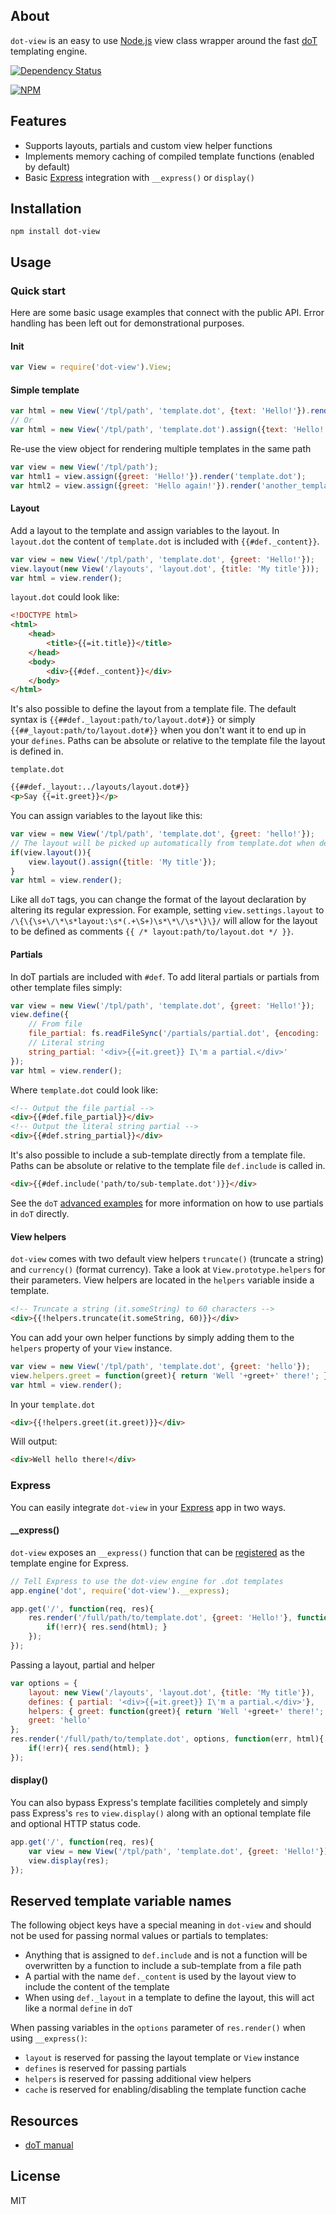 ## About

`dot-view` is an easy to use [Node.js](http://www.nodejs.org) view class wrapper around the fast [doT](https://www.npmjs.org/package/dot) templating engine.

[![Dependency Status](https://david-dm.org/bartve/dot-view.png)](https://david-dm.org/bartve/dot-view)

[![NPM](https://nodei.co/npm/dot-view.png?downloads=true)](https://nodei.co/npm/dot-view/)

## Features

  * Supports layouts, partials and custom view helper functions
  * Implements memory caching of compiled template functions (enabled by default)
  * Basic [Express](http://expressjs.com/) integration with `__express()` or `display()`

## Installation

`npm install dot-view`

## Usage

### Quick start
Here are some basic usage examples that connect with the public API. Error handling has been left out for demonstrational purposes.

#### Init

```javascript
var View = require('dot-view').View;
```

#### Simple template

```javascript
var html = new View('/tpl/path', 'template.dot', {text: 'Hello!'}).render();
// Or
var html = new View('/tpl/path', 'template.dot').assign({text: 'Hello!'}).render();
```

Re-use the view object for rendering multiple templates in the same path
```javascript
var view = new View('/tpl/path');
var html1 = view.assign({greet: 'Hello!'}).render('template.dot');
var html2 = view.assign({greet: 'Hello again!'}).render('another_template.dot');
```

#### Layout
Add a layout to the template and assign variables to the layout. In `layout.dot` the content of `template.dot` is included with `{{#def._content}}`.
```javascript
var view = new View('/tpl/path', 'template.dot', {greet: 'Hello!'});
view.layout(new View('/layouts', 'layout.dot', {title: 'My title'}));
var html = view.render();
```

`layout.dot` could look like:

```html
<!DOCTYPE html>
<html>
	<head>
		<title>{{=it.title}}</title>
	</head>
	<body>
		<div>{{#def._content}}</div>
	</body>
</html>
```

It's also possible to define the layout from a template file. The default syntax is `{{##def._layout:path/to/layout.dot#}}` or simply `{{##_layout:path/to/layout.dot#}}` when you don't want it to end up in your `defines`. Paths can be absolute or relative to the template file the layout is defined in.

`template.dot`

```html
{{##def._layout:../layouts/layout.dot#}}
<p>Say {{=it.greet}}</p>
```

You can assign variables to the layout like this:
```javascript
var view = new View('/tpl/path', 'template.dot', {greet: 'hello!'});
// The layout will be picked up automatically from template.dot when defined
if(view.layout()){
	view.layout().assign({title: 'My title'});
}
var html = view.render();
```

Like all `doT` tags, you can change the format of the layout declaration by altering its regular expression. For example, setting `view.settings.layout` to `/\{\{\s+\/\*\s*layout:\s*(.+\S+)\s*\*\/\s*\}\}/` will allow for the layout to be defined as comments `{{ /* layout:path/to/layout.dot */ }}`.

#### Partials

In doT partials are included with `#def`. To add literal partials or partials from other template files simply:
```javascript
var view = new View('/tpl/path', 'template.dot', {greet: 'Hello!'});
view.define({
	// From file
	file_partial: fs.readFileSync('/partials/partial.dot', {encoding: 'utf8'}),
	// Literal string
	string_partial: '<div>{{=it.greet}} I\'m a partial.</div>'
});
var html = view.render();
```

Where `template.dot` could look like:

```html
<!-- Output the file partial -->
<div>{{#def.file_partial}}</div>
<!-- Output the literal string partial -->
<div>{{#def.string_partial}}</div>
```

It's also possible to include a sub-template directly from a template file. Paths can be absolute or relative to the template file `def.include` is called in.

```html
<div>{{#def.include('path/to/sub-template.dot')}}</div>
```

See the `doT` [advanced examples](https://github.com/olado/doT/blob/master/examples/advancedsnippet.txt) for more information on how to use partials in `doT` directly.

#### View helpers

`dot-view` comes with two default view helpers `truncate()` (truncate a string) and `currency()` (format currency). Take a look at `View.prototype.helpers` for their parameters. View helpers are located in the `helpers` variable inside a template.

```html
<!-- Truncate a string (it.someString) to 60 characters -->
<div>{{!helpers.truncate(it.someString, 60)}}</div>
```

You can add your own helper functions by simply adding them to the `helpers` property of your `View` instance.

```javascript
var view = new View('/tpl/path', 'template.dot', {greet: 'hello'});
view.helpers.greet = function(greet){ return 'Well '+greet+' there!'; };
var html = view.render();
```

In your `template.dot`

```html
<div>{{!helpers.greet(it.greet)}}</div>
```

Will output:

```html
<div>Well hello there!</div>
```

### Express

You can easily integrate `dot-view` in your [Express](http://expressjs.com/) app in two ways.

#### __express()
`dot-view` exposes an `__express()` function that can be [registered](http://expressjs.com/api.html#app.engine) as the template engine for Express.
```javascript
// Tell Express to use the dot-view engine for .dot templates
app.engine('dot', require('dot-view').__express);

app.get('/', function(req, res){
	res.render('/full/path/to/template.dot', {greet: 'Hello!'}, function(err, html){
		if(!err){ res.send(html); }
	});
});
```

Passing a layout, partial and helper
```javascript
var options = {
	layout: new View('/layouts', 'layout.dot', {title: 'My title'}),
	defines: { partial: '<div>{{=it.greet}} I\'m a partial.</div>'},
	helpers: { greet: function(greet){ return 'Well '+greet+' there!'; } },
	greet: 'hello'
};
res.render('/full/path/to/template.dot', options, function(err, html){
	if(!err){ res.send(html); }
});
```

#### display()
You can also bypass Express's template facilities completely and simply pass Express's `res` to `view.display()` along with an optional template file and optional HTTP status code.

```javascript
app.get('/', function(req, res){
	var view = new View('/tpl/path', 'template.dot', {greet: 'Hello!'});
	view.display(res);
});
```

## Reserved template variable names
The following object keys have a special meaning in `dot-view` and should not be used for passing normal values or partials to templates:
  * Anything that is assigned to `def.include` and is not a function will be overwritten by a function to include a sub-template from a file path
  * A partial with the name `def._content` is used by the layout view to include the content of the template
  * When using `def._layout` in a template to define the layout, this will act like a normal `define` in `doT`

When passing variables in the `options` parameter of `res.render()` when using `__express()`:
  * `layout` is reserved for passing the layout template or `View` instance
  * `defines` is reserved for passing partials
  * `helpers` is reserved for passing additional view helpers
  * `cache` is reserved for enabling/disabling the template function cache

## Resources

  * [doT manual](http://olado.github.io/doT/)

## License

MIT